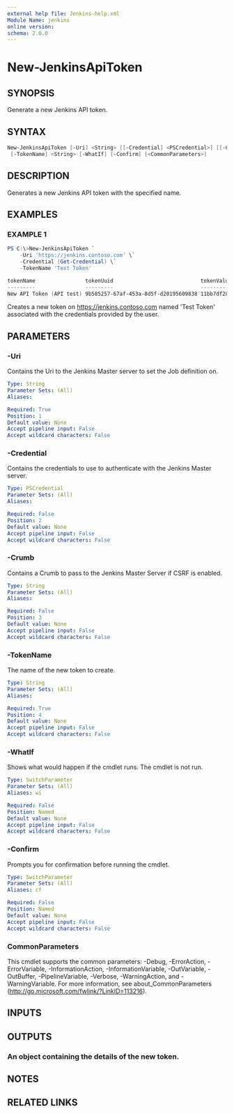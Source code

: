 ```yaml
---
external help file: Jenkins-help.xml
Module Name: jenkins
online version:
schema: 2.0.0
---
```


# New-JenkinsApiToken

## SYNOPSIS

Generate a new Jenkins API token.

## SYNTAX

```powershell
New-JenkinsApiToken [-Uri] <String> [[-Credential] <PSCredential>] [[-Crumb] <String>]
 [-TokenName] <String> [-WhatIf] [-Confirm] [<CommonParameters>]
```

## DESCRIPTION

Generates a new Jenkins API token with the specified name.

## EXAMPLES

### EXAMPLE 1

```powershell
PS C:\>New-JenkinsApiToken `
    -Uri 'https://jenkins.contoso.com' \`
    -Credential (Get-Credential) \`
    -TokenName 'Test Token'

tokenName                tokenUuid                            tokenValue
---------                ---------                            ----------
New API Token (API test) 9b585257-67af-453a-8d5f-d20195609838 11bb7df286b17f63c0713d08c7c669a6c2
```

Creates a new token on https://jenkins.contoso.com named 'Test Token' associated
with the credentials provided by the user.

## PARAMETERS

### -Uri

Contains the Uri to the Jenkins Master server to set the Job definition on.

```yaml
Type: String
Parameter Sets: (All)
Aliases:

Required: True
Position: 1
Default value: None
Accept pipeline input: False
Accept wildcard characters: False
```

### -Credential

Contains the credentials to use to authenticate with the Jenkins Master server.

```yaml
Type: PSCredential
Parameter Sets: (All)
Aliases:

Required: False
Position: 2
Default value: None
Accept pipeline input: False
Accept wildcard characters: False
```

### -Crumb

Contains a Crumb to pass to the Jenkins Master Server if CSRF is enabled.

```yaml
Type: String
Parameter Sets: (All)
Aliases:

Required: False
Position: 3
Default value: None
Accept pipeline input: False
Accept wildcard characters: False
```

### -TokenName

The name of the new token to create.

```yaml
Type: String
Parameter Sets: (All)
Aliases:

Required: True
Position: 4
Default value: None
Accept pipeline input: False
Accept wildcard characters: False
```

### -WhatIf

Shows what would happen if the cmdlet runs.
The cmdlet is not run.

```yaml
Type: SwitchParameter
Parameter Sets: (All)
Aliases: wi

Required: False
Position: Named
Default value: None
Accept pipeline input: False
Accept wildcard characters: False
```

### -Confirm

Prompts you for confirmation before running the cmdlet.

```yaml
Type: SwitchParameter
Parameter Sets: (All)
Aliases: cf

Required: False
Position: Named
Default value: None
Accept pipeline input: False
Accept wildcard characters: False
```

### CommonParameters

This cmdlet supports the common parameters: -Debug, -ErrorAction, -ErrorVariable, -InformationAction, -InformationVariable, -OutVariable, -OutBuffer, -PipelineVariable, -Verbose, -WarningAction, and -WarningVariable.
For more information, see about_CommonParameters (http://go.microsoft.com/fwlink/?LinkID=113216).

## INPUTS

## OUTPUTS

### An object containing the details of the new token.

## NOTES

## RELATED LINKS
